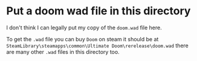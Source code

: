 # Put a doom wad file in this directory
I don't think I can legally put my copy of the `doom.wad` file here.

To get the `.wad` file you can buy `Doom` on steam it should be at `SteamLibrary\steamapps\common\Ultimate Doom\rerelease\doom.wad` there are many other `.wad` files in this directory too.